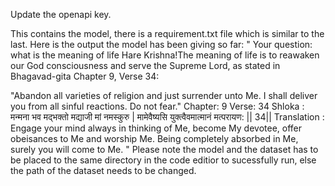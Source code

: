 Update the openapi key.

This contains the model, there is a requirement.txt file which is similar to the last. Here is the output the model has been giving so far: 
"
Your question: what is the meaning of life
Hare Krishna!The meaning of life is to reawaken our God consciousness and serve the Supreme Lord, as stated in Bhagavad-gita Chapter 9, Verse 34:

"Abandon all varieties of religion and just surrender unto Me. I shall deliver you from all sinful reactions. Do not fear."
Chapter: 9
Verse: 34
Shloka : मन्मना भव मद्भक्तो मद्याजी मां नमस्कुरु | मामेवैष्यसि युक्त्वैवमात्मानं मत्परायण: || 34||
Translation : Engage your mind always in thinking of Me, become My devotee, offer obeisances to Me and worship Me. Being completely absorbed in Me, surely you will come to Me.
"
Please note the model and the dataset has to be placed to the same directory in the code editior to sucessfully run, else the path of the dataset needs to be changed. 